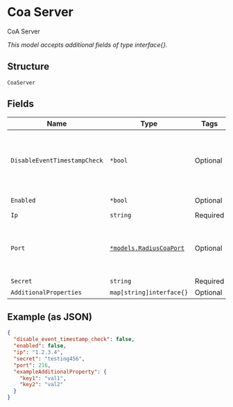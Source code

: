 
# Coa Server

CoA Server

*This model accepts additional fields of type interface{}.*

## Structure

`CoaServer`

## Fields

| Name | Type | Tags | Description |
|  --- | --- | --- | --- |
| `DisableEventTimestampCheck` | `*bool` | Optional | Whether to disable Event-Timestamp Check<br>**Default**: `false` |
| `Enabled` | `*bool` | Optional | **Default**: `false` |
| `Ip` | `string` | Required | - |
| `Port` | [`*models.RadiusCoaPort`](../../doc/models/containers/radius-coa-port.md) | Optional | Radius CoA Port, value from 1 to 65535, default is 3799 |
| `Secret` | `string` | Required | - |
| `AdditionalProperties` | `map[string]interface{}` | Optional | - |

## Example (as JSON)

```json
{
  "disable_event_timestamp_check": false,
  "enabled": false,
  "ip": "1.2.3.4",
  "secret": "testing456",
  "port": 216,
  "exampleAdditionalProperty": {
    "key1": "val1",
    "key2": "val2"
  }
}
```

